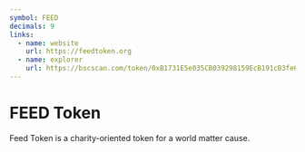 ```yaml
---
symbol: FEED
decimals: 9
links:
  - name: website
    url: https://feedtoken.org
  - name: explorer
    url: https://bscscan.com/token/0xB1731E5e035CB039298159EcB191cB3fe666Dd0e
---
```


# FEED Token

Feed Token is a charity-oriented token for a world matter cause.
